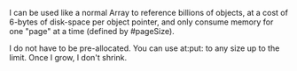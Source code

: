 I can be used like a normal Array to reference billions of objects, at a cost of 6-bytes of disk-space per object pointer, and only consume memory for one "page" at a time (defined by #pageSize).

I do not have to be pre-allocated.  You can use at:put: to any size up to the limit.  Once I grow, I don't shrink.